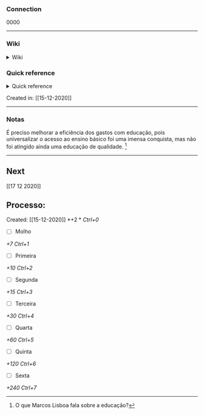 ### Connection

 0000

---

### Wiki

<details>
	<summary> Wiki </summary>
  <a href="https://www.wikiwand.com/pt/Marcos Lisboa">GO!</a>
</details>

### Quick reference

<details>
	<summary> Quick reference </summary>
	
	  0000
</details>

Created in: [[15-12-2020]]

---
### Notas

É preciso melhorar a eficiência dos gastos com educação, pois universalizar o acesso ao ensino básico foi uma imensa conquista, mas não foi atingido ainda uma educação de qualidade. [^878128]

[^878128]: O que Marcos Lisboa fala sobre a educação?


---

## Next
[[17 12 2020]]
## Processo:
Created: [[15-12-2020]]
*+2 *  *Ctrl+0*
- [ ] Molho  

*+7*  *Ctrl+1*

- [ ] Primeira 

*+10*  *Ctrl+2*

- [ ] Segunda

*+15*  *Ctrl+3*

- [ ] Terceira 

*+30*  *Ctrl+4*

- [ ] Quarta 

*+60*  *Ctrl+5*

- [ ] Quinta 

*+120*  *Ctrl+6*

- [ ] Sexta 

*+240*  *Ctrl+7*